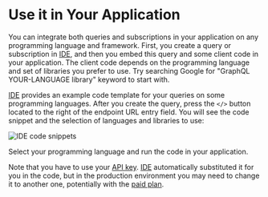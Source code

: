 # Use it in Your Application

You can integrate both queries and subscriptions in your application on any programming language and framework.
First, you create a query or subscription in [IDE](/docs/ide/login), and then you embed this query
and some client code in your application. The client code depends on the programming language
and set of libraries you prefer to use. Try searching Google for "GraphQL YOUR-LANGUAGE library" keyword to start with.


[IDE](/docs/ide/login) provides an example code template for your queries 
on some programming languages. After you create the query, press the ```</>``` button
located to the right of the endpoint URL entry field. 
You will see the code snippet and the selection of languages and libraries to use:


![IDE code snippets](/img/ide/code_snippets.png)

Select your programming language and run the code in your application.

Note that you have to use your [API key](/docs/ide/authorisation.md). [IDE](/docs/ide/login) automatically
substituted it for you in the code, but in the production environment you may need to change it
to another one, potentially with the [paid plan](/docs/ide/paid).
